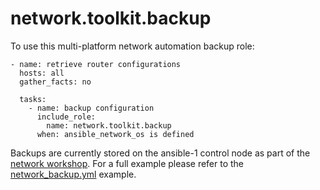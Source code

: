 # network.toolkit.backup

To use this multi-platform network automation backup role:

```
- name: retrieve router configurations
  hosts: all
  gather_facts: no

  tasks:
    - name: backup configuration
      include_role:
        name: network.toolkit.backup
      when: ansible_network_os is defined
```

Backups are currently stored on the ansible-1 control node as part of the [network workshop](https://ansible.github.io/workshops/exercises/ansible_network/).  For a full example please refer to the [network_backup.yml](../../network_backup.yml) example.
